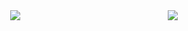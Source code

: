 <div style="display: flex; justify-content: space-around;">
  <a href="https://github.com/Youkamii/github-readme-stats">
    <img src="https://github-readme-stats.vercel.app/api/top-langs/?username=Youkamii&include_orgs=true" />
  </a>
  <a href="https://github.com/Youkamii/github-readme-stats">
    <img src="https://github-readme-stats-git-masterorgs-github-readme-stats-team.vercel.app/" />
  </a>
</div>


